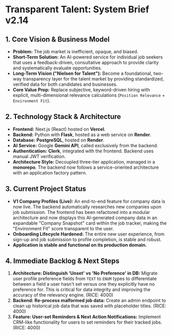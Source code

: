 # Transparent Talent: System Brief v2.14

## 1. Core Vision & Business Model
*   **Problem:** The job market is inefficient, opaque, and biased.
*   **Short-Term Solution:** An AI-powered service for individual job seekers that uses a feedback-driven, consultative approach to provide clarity and systematically evaluate opportunities.
*   **Long-Term Vision ("Nielsen for Talent"):** Become a foundational, two-way transparency layer for the talent market by providing standardized, verified data for both candidates and businesses.
*   **Core Value Prop:** Replace subjective, keyword-driven hiring with explicit, multi-dimensional relevance calculations (`Position Relevance` + `Environment Fit`).

## 2. Technology Stack & Architecture
*   **Frontend:** Next.js (React) hosted on **Vercel**.
*   **Backend:** Python with **Flask**, hosted as a web service on **Render**.
*   **Database:** **PostgreSQL**, hosted on **Render**.
*   **AI Service:** Google **Gemini API**, called exclusively from the backend.
*   **Authentication:** **Clerk**, integrated with the frontend. Backend uses manual JWT verification.
*   **Architecture Style:** Decoupled three-tier application, managed in a **monorepo**. The backend now follows a service-oriented architecture with an application factory pattern.

## 3. Current Project Status
*   **V1 Company Profiles (Live):** An end-to-end feature for company data is now live. The backend automatically researches new companies upon job submission. The frontend has been refactored into a modular architecture and now displays this AI-generated company data in an expandable "Company Snapshot" card within the job tracker, making the "Environment Fit" score transparent to the user.
*   **Onboarding Lifecycle Hardened:** The entire new user experience, from sign-up and job submission to profile completion, is stable and robust.
*   **Application is stable and functional on its production domain.**

## 4. Immediate Backlog & Next Steps
1.  **Architecture: Distinguish 'Unset' vs 'No Preference' in DB:** Migrate user profile preference fields from `TEXT` to `ENUM` types to differentiate between a field a user hasn't set versus one they explicitly have no preference for. This is critical for data integrity and improving the accuracy of the relevancy engine. (RICE: 4000)
2.  **Backend: Re-process malformed job data:** Create an admin endpoint to clean up historical job data that was saved with placeholder titles. (RICE: 4000)
3.  **Feature: User-set Reminders & Next Action Notifications:** Implement CRM-like functionality for users to set reminders for their tracked jobs. (RICE: 4000)